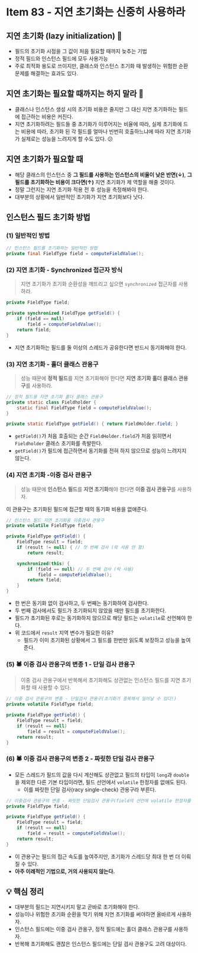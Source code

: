 # Item 83 - 지연 초기화는 신중히 사용하라

## **지연 초기화 (lazy initialization) 🐢**

- 필드의 초기화 시점을 그 값이 처음 필요할 때까지 늦추는 기법
- 정적 필드와 인스턴스 필드에 모두 사용가능
- 주로 최적화 용도로 쓰이지만, 클래스와 인스턴스 초기화 때 발생하는 위험한 순환 문제를 해결하는 효과도 있다.

## **지연 초기화는 필요할 때까지는 하지 말라 🙅**

- 클래스나 인스턴스 생성 시의 초기화 비용은 줄지만 그 대신 지연 초기화하는 필드에 접근하는 비용은 커진다.
- 지연 초기화하려는 필드들 중 초기화가 이루어지는 비율에 따라, 실제 초기화에 드는 비용에 따라, 초기화 된 각 필드를 얼마나 빈번히 호출하느냐에 따라 지연 초기화가 실제로는 성능을 느려지게 할 수도 있다. 😕

## **지연 초기화가 필요할 때**

- 해당 클래스의 인스턴스 중 **그 필드를 사용하는 인스턴스의 비율이 낮은 반면(↓)**, **그 필드를 초기화하는 비용이 크다면(↑)** 지연 초기화가 제 역할을 해줄 것이다.
- 정말 그런지는 지연 초기화 적용 전 후 성능을 측정해봐야 한다.
- 대부분의 상황에서 일반적인 초기화가 지연 초기화보다 낫다.

## **인스턴스 필드 초기화 방법**

### **(1) 일반적인 방법**

```java
// 인스턴스 필드를 초기화하는 일반적인 방법
private final FieldType field = computeFieldValue();
```

### **(2) 지연 초기화 - Synchronized 접근자 방식**

> 지연 초기화가 초기화 순환성을 깨뜨리고 싶으면 `synchronized` 접근자를 사용하라.

```java
private FieldType field;

private synchronized FieldType getField() {
    if (field == null)
        field = computeFieldValue();
    return field;
}
```
- 지연 초기화하는 필드를 둘 이상의 스레드가 공유한다면 반드시 동기화해야 한다.

### **(3) 지연 초기화 - 홀더 클래스 관용구**

> 성능 때문에 **정적 필드**를 지연 초기화해야 한다면 **지연 초기화 홀더 클래스 관용구**를 사용하라.

```java
// 정적 필드용 지연 초기화 홀더 클래스 관용구
private static class Fieldholder {
    static final FieldType field = computeFieldValue();
}

private static FieldType getField() { return FieldHolder.field; }
```
- `getField()`가 처음 호출되는 순간 `FieldHolder.field`가 처음 읽히면서 `Fieldholder` 클래스 초기화를 촉발한다.
- `getField()`가 필드에 접근하면서 동기화를 전혀 하지 않으므로 성능이 느려지지 않는다.

### **(4) 지연 초기화 -이중 검사 관용구**

> 성능 때문에 **인스턴스 필드**를 **지연 초기화**해야 한다면 **이중 검사 관용구**를 사용하자.

이 관용구는 초기화된 필드에 접근할 때의 동기화 비용을 없애준다.

```java
// 인스턴스 필드 지연 초기화용 이중검사 관용구
private volatile FieldType field;

private FieldType getField() {
    FieldType result = field;
    if (result != null) { // 첫 번째 검사 (락 사용 안 함)
        return result;

    synchronized(this) {
        if (field == null) // 두 번째 검사 (락 사용)
            field = computeFieldValue();
        return field;
    }
}
```
- 한 번은 동기화 없이 검사하고, 두 번째는 동기화하여 검사한다.
- 두 번째 검사에서도 필드가 초기화되지 않았을 때만 필드를 초기화한다.
- 필드가 초기화된 후로는 동기화하지 않으므로 해당 필드는 `volatile`로 선언해야 한다.
- 위 코드에서 `result` 지역 변수가 필요한 이유?
    - 필드가 이미 초기화된 상황에서 그 필드를 한번만 읽도록 보장하고 성능을 높여준다.

### **(5) 🕷️ 이중 검사 관용구의 변종 1 - 단일 검사 관용구**

> 이중 검사 관용구에서 반복해서 초기화해도 상관없는 인스턴스 필드를 지연 초기화할 때 사용할 수 있다.

```java
// 이중 검사 관용구의 변종 - 단일검사 관용구(초기화가 중복해서 일어날 수 있다!)
private volatile FieldType field;

private FieldType getField() {
    FieldType result = field;
    if (result == null)
        field = result = computeFieldValue();
    return result;
}
```

### **(6) 🕷️ 이중 검사 관용구의 변종 2 - 짜릿한 단일 검사 관용구**

- 모든 스레드가 필드의 값을 다시 계산해도 상관없고 필드의 타입이 `long`과 `double`을 제외한 다른 기본 타입이라면, 필드 선언에서 `volatile` 한정자를 없애도 된다.
    - 이를 짜릿한 단일 검사(racy single-check) 관용구라 부른다.

```java
// 이중검사 관용구의 변종 - 짜릿한 단일검사 관용구(field의 선언에 volatile 한정자를 제거했다.)
private FieldType field;

private FieldType getField() {
    FieldType result = field;
    if (result == null)
        field = result = computeFieldValue();
    return result;
}
```
- 이 관용구는 필드의 접근 속도를 높여주지만, 초기화가 스레드당 최대 한 번 더 이뤄질 수 있다.
- **아주 이례적인 기법으로, 거의 사용되지 않는다.**

## **💡 핵심 정리**

- 대부분의 필드는 지연시키지 말고 곧바로 초기화해야 한다.
- 성능이나 위험한 초기화 순환을 막기 위해 지연 초기화를 써야하면 올바르게 사용하자.
- 인스턴스 필드에는 이중 검사 관용구, 정적 필드에는 홀더 클래스 관용구를 사용하자.
- 반복해 초기화해도 괜찮은 인스턴스 필드에는 단일 검사 관용구도 고려 대상이다.
